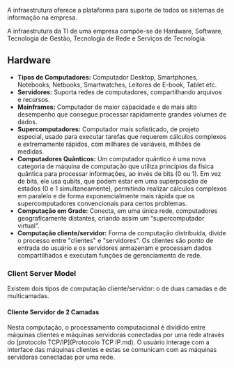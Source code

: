 A infraestrutura oferece a plataforma para suporte de todos os sistemas de informação na empresa.

A infraestrutura da TI de uma empresa compõe-se de Hardware, Software, Tecnologia de Gestão, Tecnologia de Rede e Serviços de Tecnologia.
## Hardware

- **Tipos de Computadores:** Computador Desktop, Smartphones, Notebooks, Netbooks, Smartwatches, Leitores de E-book, Tablet etc.
- **Servidores:** Suporta redes de computadores, compartilhando arquivos e recursos.
- **Mainframes:** Computador de maior capacidade e de mais alto desempenho que consegue processar rapidamente grandes volumes de dados.
- **Supercomputadores:** Computador mais sofisticado, de projeto especial, usado para executar tarefas que requerem cálculos complexos e extremamente rápidos, com milhares de variáveis, milhões de medidas.
- **Computadores Quânticos:** Um computador quântico é uma nova categoria de máquina de computação que utiliza princípios da física quântica para processar informações, ao invés de bits (0 ou 1). Em vez de bits, ele usa qubits, que podem estar em uma superposição de estados (0 e 1 simultaneamente), permitindo realizar cálculos complexos em paralelo e de forma exponencialmente mais rápida que os supercomputadores convencionais para certos problemas.
- **Computação em Grade:** Conecta, em uma única rede, computadores geograficamente distantes, criando assim um “supercomputador virtual”.
- **Computação cliente/servidor:** Forma de computação distribuída, divide o processo entre "clientes" e "servidores". Os clientes são ponto de entrada do usuário e os servidores armazenam e processam dados compartilhados e executam funções de gerenciamento de rede.

### Client Server Model
Existem dois tipos de computação cliente/servidor: o de duas camadas e de multicamadas.
#### Cliente Servidor de 2 Camadas
Nesta computação, o processamento computacional é dividido entre máquinas clientes e máquinas servidoras conectadas por uma rede através do [protocolo TCP/IP](Protocolo TCP IP.md). O usuário interage com a interface das máquinas clientes e estas se comunicam com as máquinas servidoras conectadas por uma rede.


